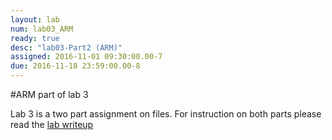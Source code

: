 ```yaml
---
layout: lab
num: lab03_ARM
ready: true
desc: "lab03-Part2 (ARM)"
assigned: 2016-11-01 09:30:00.00-7
due: 2016-11-18 23:59:00.00-8
---
```


#ARM part of lab 3 

Lab 3 is a two part assignment on files.
For instruction on both parts please read the [lab writeup](/lab/lab03/fileiolab.pdf)
